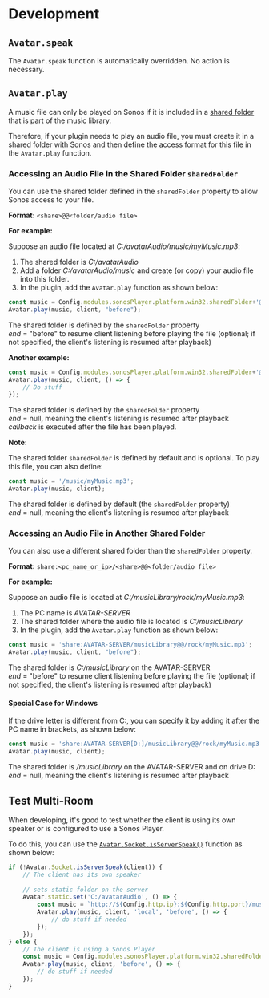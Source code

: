 # Development

## `Avatar.speak`

The `Avatar.speak` function is automatically overridden. No action is necessary.

## `Avatar.play`

A music file can only be played on Sonos if it is included in a [shared folder](shared-folder.md) that is part of the music library.

Therefore, if your plugin needs to play an audio file, you must create it in a shared folder with Sonos and then define the access format for this file in the `Avatar.play` function.

### Accessing an Audio File in the Shared Folder `sharedFolder`

You can use the shared folder defined in the `sharedFolder` property to allow Sonos access to your file.

**Format:**  `<share>@@<folder/audio file>`

**For example:**

Suppose an audio file located at _C:/avatarAudio/music/myMusic.mp3_:

1. The shared folder is _C:/avatarAudio_
2. Add a folder _C:/avatarAudio/music_ and create (or copy) your audio file into this folder.
3. In the plugin, add the `Avatar.play` function as shown below:

```js
const music = Config.modules.sonosPlayer.platform.win32.sharedFolder+'@@/music/myMusic.mp3';
Avatar.play(music, client, "before");
```

The shared folder is defined by the `sharedFolder` property  
_end_ = "before" to resume client listening before playing the file (optional; if not specified, the client's listening is resumed after playback)

**Another example:**

```js
const music = Config.modules.sonosPlayer.platform.win32.sharedFolder+'@@/music/myMusic.mp3';
Avatar.play(music, client, () => {
    // Do stuff
});
```

The shared folder is defined by the `sharedFolder` property  
_end_ = null, meaning the client's listening is resumed after playback  
_callback_ is executed after the file has been played.

**Note:**

The shared folder `sharedFolder` is defined by default and is optional. To play this file, you can also define:


```js
const music = '/music/myMusic.mp3';
Avatar.play(music, client);
```

The shared folder is defined by default (the `sharedFolder` property)  
_end_ = null, meaning the client's listening is resumed after playback

### Accessing an Audio File in Another Shared Folder

You can also use a different shared folder than the `sharedFolder` property.

**Format:**  `share:<pc_name_or_ip>/<share>@@<folder/audio file>`

**For example:**

Suppose an audio file is located at _C:/musicLibrary/rock/myMusic.mp3_:

1. The PC name is _AVATAR-SERVER_
2. The shared folder where the audio file is located is _C:/musicLibrary_
3. In the plugin, add the `Avatar.play` function as shown below:

```js
const music = 'share:AVATAR-SERVER/musicLibrary@@/rock/myMusic.mp3';
Avatar.play(music, client, "before");
```

The shared folder is _C:/musicLibrary_ on the AVATAR-SERVER  
_end_ = "before" to resume client listening before playing the file (optional; if not specified, the client's listening is resumed after playback)

#### Special Case for Windows

If the drive letter is different from C:, you can specify it by adding it after the PC name in brackets, as shown below:

```js
const music = 'share:AVATAR-SERVER[D:]/musicLibrary@@/rock/myMusic.mp3';
Avatar.play(music, client);
```

The shared folder is _/musicLibrary_ on the AVATAR-SERVER and on drive D:  
_end_ = null, meaning the client's listening is resumed after playback

## Test Multi-Room

When developing, it's good to test whether the client is using its own speaker or is configured to use a Sonos Player.

To do this, you can use the [`Avatar.Socket.isServerSpeak()`](https://avatar-home-automation.github.io/docs/API-server/#avatarsocketisserverspeakclient) function as shown below:

```js
if (!Avatar.Socket.isServerSpeak(client)) {
    // The client has its own speaker
    
    // sets static folder on the server
    Avatar.static.set('C:/avatarAudio', () => {
        const music = `http://${Config.http.ip}:${Config.http.port}/music/myMusic.mp3`;
        Avatar.play(music, client, 'local', 'before', () => {
            // do stuff if needed
        });    
    });
} else {
    // The client is using a Sonos Player
    const music = Config.modules.sonosPlayer.platform.win32.sharedFolder+'@@/music/myMusic.mp3';
    Avatar.play(music, client, 'before', () => {
        // do stuff if needed
    });
}
```